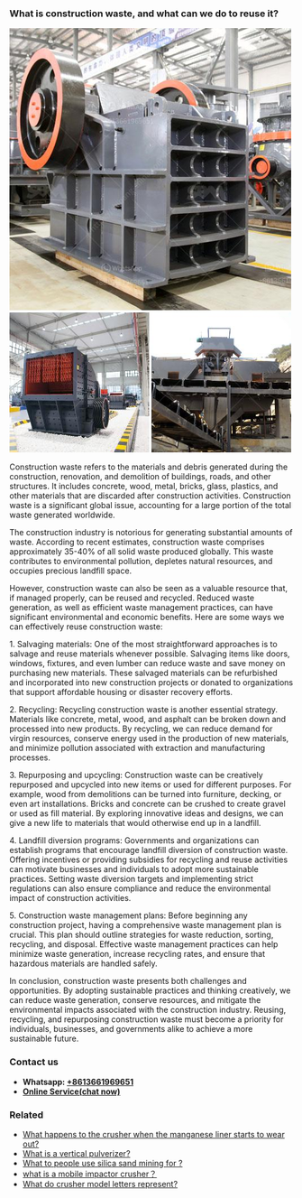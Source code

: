 <h3>What is construction waste, and what can we do to reuse it?</h3><img src='1701743392.jpg' alt=''><p>Construction waste refers to the materials and debris generated during the construction, renovation, and demolition of buildings, roads, and other structures. It includes concrete, wood, metal, bricks, glass, plastics, and other materials that are discarded after construction activities. Construction waste is a significant global issue, accounting for a large portion of the total waste generated worldwide.</p><p>The construction industry is notorious for generating substantial amounts of waste. According to recent estimates, construction waste comprises approximately 35-40% of all solid waste produced globally. This waste contributes to environmental pollution, depletes natural resources, and occupies precious landfill space.</p><p>However, construction waste can also be seen as a valuable resource that, if managed properly, can be reused and recycled. Reduced waste generation, as well as efficient waste management practices, can have significant environmental and economic benefits. Here are some ways we can effectively reuse construction waste:</p><p>1. Salvaging materials: One of the most straightforward approaches is to salvage and reuse materials whenever possible. Salvaging items like doors, windows, fixtures, and even lumber can reduce waste and save money on purchasing new materials. These salvaged materials can be refurbished and incorporated into new construction projects or donated to organizations that support affordable housing or disaster recovery efforts.</p><p>2. Recycling: Recycling construction waste is another essential strategy. Materials like concrete, metal, wood, and asphalt can be broken down and processed into new products. By recycling, we can reduce demand for virgin resources, conserve energy used in the production of new materials, and minimize pollution associated with extraction and manufacturing processes.</p><p>3. Repurposing and upcycling: Construction waste can be creatively repurposed and upcycled into new items or used for different purposes. For example, wood from demolitions can be turned into furniture, decking, or even art installations. Bricks and concrete can be crushed to create gravel or used as fill material. By exploring innovative ideas and designs, we can give a new life to materials that would otherwise end up in a landfill.</p><p>4. Landfill diversion programs: Governments and organizations can establish programs that encourage landfill diversion of construction waste. Offering incentives or providing subsidies for recycling and reuse activities can motivate businesses and individuals to adopt more sustainable practices. Setting waste diversion targets and implementing strict regulations can also ensure compliance and reduce the environmental impact of construction activities.</p><p>5. Construction waste management plans: Before beginning any construction project, having a comprehensive waste management plan is crucial. This plan should outline strategies for waste reduction, sorting, recycling, and disposal. Effective waste management practices can help minimize waste generation, increase recycling rates, and ensure that hazardous materials are handled safely.</p><p>In conclusion, construction waste presents both challenges and opportunities. By adopting sustainable practices and thinking creatively, we can reduce waste generation, conserve resources, and mitigate the environmental impacts associated with the construction industry. Reusing, recycling, and repurposing construction waste must become a priority for individuals, businesses, and governments alike to achieve a more sustainable future.</p><h3>Contact us</h3><ul><li><strong>Whatsapp:&nbsp;<a href="https://wa.me/8613661969651">+8613661969651</a></strong></li><li><a href="https://swt.shibang-china.com/?git&amp;zhl&amp;What is construction waste and what can we do to reuse it"><strong>Online Service(chat now)</strong></a></li></ul><h3>Related</h3><ul><li><a href='What happens to the crusher when the manganese liner starts to wear out.md'>What happens to the crusher when the manganese liner starts to wear out?</a></li><li><a href='What is a vertical pulverizer.md'>What is a vertical pulverizer?</a></li><li><a href='What to people use silica sand mining for .md'>What to people use silica sand mining for ?</a></li><li><a href='what is a mobile impactor crusher？.md'>what is a mobile impactor crusher？</a></li><li><a href='What do crusher model letters represent.md'>What do crusher model letters represent?</a></li></ul>